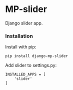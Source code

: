 # MP-slider

Django slider app.

### Installation

Install with pip:

```
pip install django-mp-slider
```

Add slider to settings.py:

```
INSTALLED_APPS = [
    'slider'
]
```
